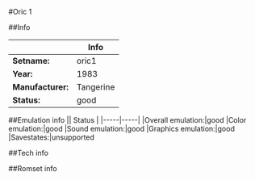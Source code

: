 #Oric 1

##Info

||Info|
|-----|-----|
|**Setname:**|oric1
|**Year:**|1983
|**Manufacturer:**|Tangerine
|**Status:**|good

##Emulation info
|| Status |
|-----|-----|
|Overall emulation:|good
|Color emulation:|good
|Sound emulation:|good
|Graphics emulation:|good
|Savestates:|unsupported

##Tech info

##Romset info

<!--- START OF EDITED COMMENT DO NOT TOUCH TEXT ABOVE-->
